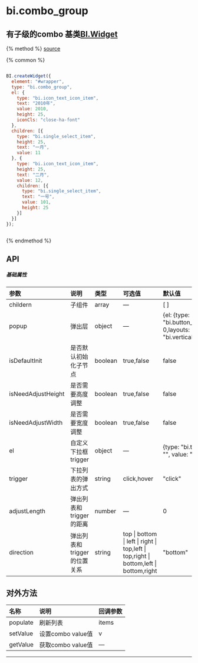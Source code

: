 # bi.combo_group

## 有子级的combo 基类[BI.Widget](/core/widget.md)

{% method %}
[source](https://jsfiddle.net/fineui/x32ue8xv/)

{% common %}
```javascript

BI.createWidget({
  element: "#wrapper",
  type: "bi.combo_group",
  el: {
    type: "bi.icon_text_icon_item",
    text: "2010年",
    value: 2010,
    height: 25,
    iconCls: "close-ha-font"
  },
  children: [{
    type: "bi.single_select_item",
    height: 25,
    text: "一月",
    value: 11
  }, {
    type: "bi.icon_text_icon_item",
    height: 25,
    text: "二月",
    value: 12,
    children: [{
      type: "bi.single_select_item",
      text: "一号",
      value: 101,
      height: 25
    }]
  }]
});



```

{% endmethod %}

## API
##### 基础属性
| 参数    | 说明           | 类型  | 可选值 | 默认值
| :------ |:-------------  | :-----| :----|:----
| childern | 子组件 | array | — | [ ] |
| popup | 弹出层 | object | — |{el: {type: "bi.button_tree",chooseType: 0,layouts: [{type: "bi.vertical"}]}}|
| isDefaultInit | 是否默认初始化子节点 |boolean | true,false | false |
| isNeedAdjustHeight | 是否需要高度调整 | boolean | true,false | false |
| isNeedAdjustWidth | 是否需要宽度调整 | boolean | true,false | false |
| el | 自定义下拉框trigger | object | — |{type: "bi.text_button", text: "", value: ""}|
| trigger | 下拉列表的弹出方式  | string |  click,hover | "click" |
| adjustLength | 弹出列表和trigger的距离 | number | — | 0 |
| direction | 弹出列表和trigger的位置关系 | string | top &#124; bottom &#124; left &#124; right &#124; top,left &#124; top,right &#124; bottom,left &#124; bottom,right  | "bottom"|



## 对外方法
| 名称     | 说明                           |  回调参数     
| :------ |:-------------                  | :-----   
| populate | 刷新列表 | items  |
| setValue | 设置combo value值| v |
| getValue | 获取combo value值 | — |



---


